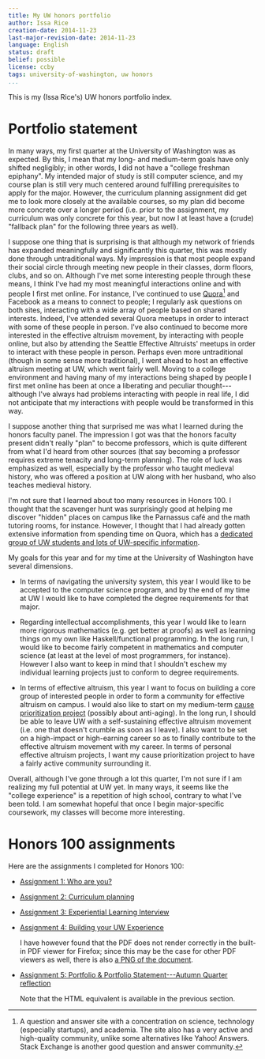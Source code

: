 ```yaml
---
title: My UW honors portfolio
author: Issa Rice
creation-date: 2014-11-23
last-major-revision-date: 2014-11-23
language: English
status: draft
belief: possible
license: ccby
tags: university-of-washington, uw honors
...
```


This is my (Issa Rice's) UW honors portfolio index.

# Portfolio statement

In many ways, my first quarter at the University of Washington was as expected.
By this, I mean that my long- and medium-term goals have only shifted negligibly; in other words, I did not have a "college freshman epiphany".
My intended major of study is still computer science, and my course plan is still very much centered around fulfilling prerequisites to apply for the major.
However, the curriculum planning assignment did get me to look more closely at the available courses, so my plan did become more concrete over a longer period (i.e. prior to the assignment, my curriculum was only concrete for this year, but now I at least have a (crude) "fallback plan" for the following three years as well).

I suppose one thing that is surprising is that although my network of friends has expanded meaningfully and significantly this quarter, this was mostly done through untraditional ways.
My impression is that most people expand their social circle through meeting new people in their classes, dorm floors, clubs, and so on.
Although I've met some interesting people through these means, I think I've had my most meaningful interactions online and with people I first met online.
For instance, I've continued to use [Quora](http://quora.com)[^quora] and Facebook as a means to connect to people; I regularly ask questions on both sites, interacting with a wide array of people based on shared interests.
Indeed, I've attended several Quora meetups in order to interact with some of these people in person.
I've also continued to become more interested in the effective altruism movement, by interacting with people online, but also by attending the Seattle Effective Altruists' meetups in order to interact with these people in person.
Perhaps even more untraditional (though in some sense more traditional), I went ahead to host an effective altruism meeting at UW, which went fairly well.
Moving to a college environment and having many of my interactions being shaped by people I first met online has been at once a liberating and peculiar thought---although I've always had problems interacting with people in real life, I did not anticipate that my interactions with people would be transformed in this way.

[^quora]: A question and answer site with a concentration on science, technology (especially startups), and academia.
The site also has a very active and high-quality community, unlike some alternatives like Yahoo! Answers.
Stack Exchange is another good question and answer community.

I suppose another thing that surprised me was what I learned during the honors faculty panel.
The impression I got was that the honors faculty present didn't really "plan" to become professors, which is quite different from what I'd heard from other sources (that say becoming a professor requires extreme tenacity and long-term planning).
The role of luck was emphasized as well, especially by the professor who taught medieval history, who was offered a position at UW along with her husband, who also teaches medieval history.

I'm not sure that I learned about too many resources in Honors 100.
I thought that the scavenger hunt was surprisingly good at helping me discover "hidden" places on campus like the Parnassus café and the math tutoring rooms, for instance.
However, I thought that I had already gotten extensive information from spending time on Quora, which has a [dedicated group of UW students and lots of UW-specific information](/resources-for-the-university-of-washington).

My goals for this year and for my time at the University of Washington have several dimensions.

- In terms of navigating the university system, this year I would like to be accepted to the computer science program, and by the end of my time at UW I would like to have completed the degree requirements for that major.

- Regarding intellectual accomplishments, this year I would like to learn more rigorous mathematics (e.g. get better at proofs) as well as learning things on my own like Haskell/functional programming.
In the long run, I would like to become fairly competent in mathematics and computer science (at least at the level of most programmers, for instance).
However I also want to keep in mind that I shouldn't eschew my individual learning projects just to conform to degree requirements.

- In terms of effective altruism, this year I want to focus on building a core group of interested people in order to form a community for effective altruism on campus.
I would also like to start on my medium-term [cause prioritization project](http://causeprioritization.org) (possibly about anti-aging).
In the long run, I should be able to leave UW with a self-sustaining effective altruism movement (i.e. one that doesn't crumble as soon as I leave).
I also want to be set on a high-impact or high-earning career so as to finally contribute to the effective altruism movement with my career.
In terms of personal effective altruism projects, I want my cause prioritization project to have a fairly active community surrounding it.

Overall, although I've gone through a lot this quarter, I'm not sure if I am realizing my full potential at UW yet.
In many ways, it seems like the "college experience" is a repetition of high school, contrary to what I've been told.
I am somewhat hopeful that once I begin major-specific coursework, my classes will become more interesting.

# Honors 100 assignments

Here are the assignments I completed for Honors 100:

- [Assignment 1: Who are you?](http://exp.riceissa.com/pdf/actual.pdf)

- [Assignment 2: Curriculum planning](http://exp.riceissa.com/pdf/riceissa-myplan.pdf)

- [Assignment 3: Experiential Learning Interview](http://exp.riceissa.com/pdf/experiential_learning_interview.pdf)

- [Assignment 4: Building your UW Experience](http://exp.riceissa.com/pdf/building_your_uw_experience.pdf)

    I have however found that the PDF does not render correctly in the built-in PDF viewer for Firefox; since this may be the case for other PDF viewers as well, there is also [a PNG of the document](http://exp.riceissa.com/pdf/building_your_uw_experience.png).

- [Assignment 5: Portfolio \& Portfolio Statement---Autumn Quarter reflection](http://exp.riceissa.com/pdf/portfolio_statement_honors100.pdf)

    Note that the HTML equivalent is available in the previous section.
